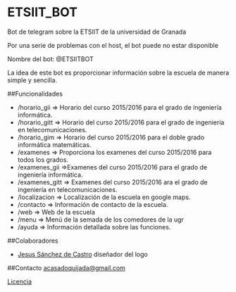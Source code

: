 # ETSIIT_BOT
Bot de telegram sobre la ETSIIT de la universidad de Granada

Por una serie de problemas con el host, el bot puede no estar disponible

Nombre del bot: @ETSIITBOT

La idea de este bot es proporcionar información sobre la escuela de manera simple y sencilla.

##Funcionalidades

* /horario_gii => Horario del curso 2015/2016 para el grado de ingeniería informática.
* /horario_gitt => Horario del curso 2015/2016 para el grado de ingeniería en telecomunicaciones.
* /horario_gim => Horario del curso 2015/2016 para el doble grado informática matemáticas.
* /examenes => Proporciona los examenes del curso 2015/2016 para todos los grados.
* /examenes_gii =>Examenes del curso 2015/2016 para  el grado de ingeniería informática.
* /examenes_gitt => Examenes del curso 2015/2016 ara el grado de ingeniería en telecomunicaciones.
* /localizacion => Localización de la escuela en google maps.
* /contacto => Información de contacto de la escuela.
* /web => Web de la escuela
* /menu => Menú de la semada de los comedores de la ugr
* /ayuda => Información detallada sobre las funciones.


##Colaboradores

* [Jesus Sánchez de Castro](https://github.com/Yissoft) diseñador del logo

##Contacto
acasadoquijada@gmail.com

[Licencia](https://github.com/acasadoquijada/ETSIIT_BOT/blob/master/LICENSE)

